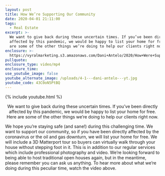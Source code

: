 ```yaml
---
layout: post
title: How We’re Supporting Our Community
date: 2020-04-01 21:11:00
tags:
  - Real Estate
excerpt: >-
  We want to give back during these uncertain times. If you’ve been directly
  affected by this pandemic, we would be happy to list your home for free. Here
  are some of the other things we’re doing to help our clients right now.
enclosure: >-
  https://vyralmarketing.s3.amazonaws.com/Dani+Antelo/2020/How+Were+Supporting+Our+Community.mp4
pullquote:
enclosure_type: video/mp4
enclosure_time:
use_youtube_image: false
youtube_alternate_image: /uploads/4-1---dani-antelo---yt.jpg
youtube_code: 43C0oN5PtBQ
---
```


{% include youtube.html %}

<p style="text-align:center">We want to give back during these uncertain times. If you’ve been directly affected by this pandemic, we would be happy to list your home for free. Here are some of the other things we’re doing to help our clients right now.</p>

We hope you’re staying safe (and sane\!) during this challenging time. We want to support our community, so if you have been directly affected by the coronavirus or the oil and gas downturn, we will list your home for free. We will include a 3D Matterport tour so buyers can virtually walk through your house without stepping foot in it. This is in addition to our regular services which include professional photography and video. We’re looking forward to being able to host traditional open houses again, but in the meantime, please remember you can ask us anything. To hear more about what we’re doing during this peculiar time, watch the video above.
